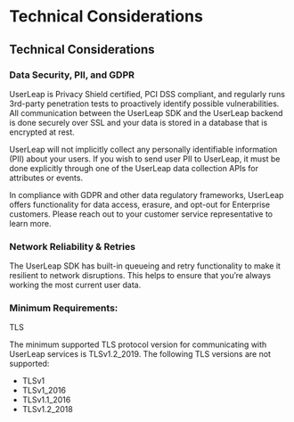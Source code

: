 # Technical Considerations

## Technical Considerations

### Data Security, PII, and GDPR

UserLeap is Privacy Shield certified, PCI DSS compliant, and regularly runs 3rd-party penetration tests to proactively identify possible vulnerabilities. All communication between the UserLeap SDK and the UserLeap backend is done securely over SSL and your data is stored in a database that is encrypted at rest.

UserLeap will not implicitly collect any personally identifiable information \(PII\) about your users. If you wish to send user PII to UserLeap, it must be done explicitly through one of the UserLeap data collection APIs for attributes or events. 

In compliance with GDPR and other data regulatory frameworks, UserLeap offers functionality for data access, erasure, and opt-out for Enterprise customers. Please reach out to your customer service representative to learn more.

### Network Reliability & Retries

The UserLeap SDK has built-in queueing and retry functionality to make it resilient to network disruptions. This helps to ensure that you’re always working the most current user data.

### **Minimum Requirements:** 

TLS

The minimum supported TLS protocol version for communicating with UserLeap services is TLSv1.2\_2019. The following TLS versions are not supported:

* TLSv1
* TLSv1\_2016
* TLSv1.1\_2016
* TLSv1.2\_2018

